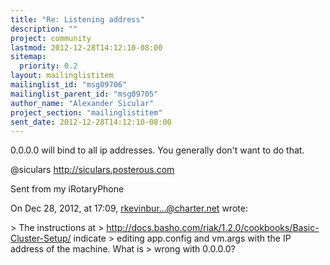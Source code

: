 ```yaml
---
title: "Re: Listening address"
description: ""
project: community
lastmod: 2012-12-28T14:12:10-08:00
sitemap:
  priority: 0.2
layout: mailinglistitem
mailinglist_id: "msg09706"
mailinglist_parent_id: "msg09705"
author_name: "Alexander Sicular"
project_section: "mailinglistitem"
sent_date: 2012-12-28T14:12:10-08:00
---
```



0.0.0.0 will bind to all ip addresses. You generally don't want to do that. 


@siculars
http://siculars.posterous.com

Sent from my iRotaryPhone

On Dec 28, 2012, at 17:09, rkevinbur...@charter.net wrote:

&gt; The instructions at 
&gt; http://docs.basho.com/riak/1.2.0/cookbooks/Basic-Cluster-Setup/ indicate 
&gt; editing app.config and vm.args with the IP address of the machine. What is 
&gt; wrong with 0.0.0.0?
